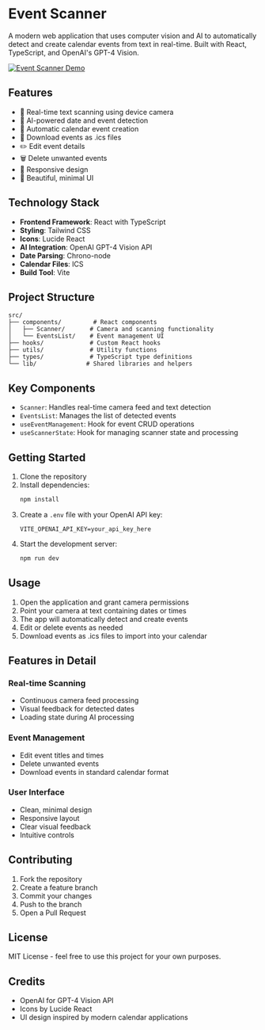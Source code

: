 # Event Scanner

A modern web application that uses computer vision and AI to automatically detect and create calendar events from text in real-time. Built with React, TypeScript, and OpenAI's GPT-4 Vision.

[![Event Scanner Demo](https://img.youtube.com/vi/BcyyYC6SNsg/0.jpg)](https://www.youtube.com/watch?v=BcyyYC6SNsg)


## Features

- 📸 Real-time text scanning using device camera
- 🤖 AI-powered date and event detection
- 📅 Automatic calendar event creation
- 💾 Download events as .ics files
- ✏️ Edit event details
- 🗑️ Delete unwanted events
- 📱 Responsive design
- 🎨 Beautiful, minimal UI

## Technology Stack

- **Frontend Framework**: React with TypeScript
- **Styling**: Tailwind CSS
- **Icons**: Lucide React
- **AI Integration**: OpenAI GPT-4 Vision API
- **Date Parsing**: Chrono-node
- **Calendar Files**: ICS
- **Build Tool**: Vite

## Project Structure

```
src/
├── components/         # React components
│   ├── Scanner/       # Camera and scanning functionality
│   └── EventsList/    # Event management UI
├── hooks/             # Custom React hooks
├── utils/             # Utility functions
├── types/             # TypeScript type definitions
└── lib/              # Shared libraries and helpers
```

## Key Components

- `Scanner`: Handles real-time camera feed and text detection
- `EventsList`: Manages the list of detected events
- `useEventManagement`: Hook for event CRUD operations
- `useScannerState`: Hook for managing scanner state and processing

## Getting Started

1. Clone the repository
2. Install dependencies:
   ```bash
   npm install
   ```
3. Create a `.env` file with your OpenAI API key:
   ```
   VITE_OPENAI_API_KEY=your_api_key_here
   ```
4. Start the development server:
   ```bash
   npm run dev
   ```

## Usage

1. Open the application and grant camera permissions
2. Point your camera at text containing dates or times
3. The app will automatically detect and create events
4. Edit or delete events as needed
5. Download events as .ics files to import into your calendar

## Features in Detail

### Real-time Scanning
- Continuous camera feed processing
- Visual feedback for detected dates
- Loading state during AI processing

### Event Management
- Edit event titles and times
- Delete unwanted events
- Download events in standard calendar format

### User Interface
- Clean, minimal design
- Responsive layout
- Clear visual feedback
- Intuitive controls

## Contributing

1. Fork the repository
2. Create a feature branch
3. Commit your changes
4. Push to the branch
5. Open a Pull Request

## License

MIT License - feel free to use this project for your own purposes.

## Credits

- OpenAI for GPT-4 Vision API
- Icons by Lucide React
- UI design inspired by modern calendar applications